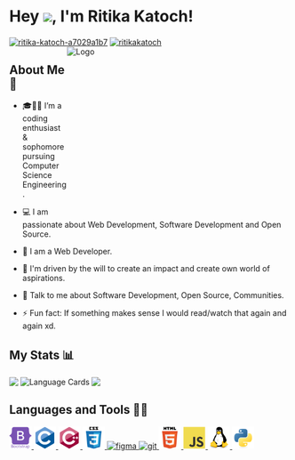 # Hey <img src="https://github.com/TheDudeThatCode/TheDudeThatCode/blob/master/Assets/Hi.gif" width="29px">, I'm Ritika Katoch!

<p align="left">
<!-- <a href="https://twitter.com/RitikaKatoch_" target="blank"><img align="center" src="https://raw.githubusercontent.com/rahuldkjain/github-profile-readme-generator/master/src/images/icons/Social/twitter.svg" alt="RitikaKatoch_" height="30" width="40" /></a> -->
<a href="https://linkedin.com/in/ritika-katoch-a7029a1b7" target="blank"><img align="center" src="https://raw.githubusercontent.com/rahuldkjain/github-profile-readme-generator/master/src/images/icons/Social/linked-in-alt.svg" alt="ritika-katoch-a7029a1b7" height="30" width="40" /></a>
<a href="https://instagram.com/ritikakatoch_28" target="blank"><img align="center" src="https://raw.githubusercontent.com/rahuldkjain/github-profile-readme-generator/master/src/images/icons/Social/instagram.svg" alt="ritikakatoch" height="30" width="40" /></a>

<img src="https://cdn.dribbble.com/users/2238041/screenshots/4763918/working.gif" align="right" alt="Logo" width="400" height="300">

## About Me 🚀

* 🎓👨‍💻 I’m a coding enthusiast & sophomore pursuing Computer Science Engineering. 
 
* 💻  I am passionate about Web Development, Software Development and Open Source.

* 🎨 I am a  Web Developer.

* 👭 I'm driven by the will to create an impact and create own world of aspirations. 

* 📙 Talk to me about Software Development, Open Source, Communities.

* ⚡ Fun fact: If something makes sense I would read/watch that again and again xd.


## My Stats 📊

<img align="center" src="https://github-readme-stats.vercel.app/api?username=ritikakatoch&hide=issues&count_private=true&show_icons=true&repo=github-readme-stats&show_icons=true&theme=radical" />
<img align="center" alt="Language Cards" src="https://github-readme-stats.vercel.app/api/top-langs/?username=ritikakatoch&layout=compact&theme=radical" />
<img align="center" src="https://komarev.com/ghpvc/?username=ritikakatoch" />

## Languages and Tools 👩‍💻
 <a href="https://getbootstrap.com" target="_blank"> <img src="https://raw.githubusercontent.com/devicons/devicon/master/icons/bootstrap/bootstrap-plain-wordmark.svg" alt="bootstrap" width="40" height="40"/> </a> <a href="https://www.cprogramming.com/" target="_blank"> <img src="https://raw.githubusercontent.com/devicons/devicon/master/icons/c/c-original.svg" alt="c" width="40" height="40"/> </a> <a href="https://www.w3schools.com/cpp/" target="_blank"> <img src="https://raw.githubusercontent.com/devicons/devicon/master/icons/cplusplus/cplusplus-original.svg" alt="cplusplus" width="40" height="40"/> </a> <a href="https://www.w3schools.com/css/" target="_blank"> <img src="https://raw.githubusercontent.com/devicons/devicon/master/icons/css3/css3-original-wordmark.svg" alt="css3" width="40" height="40"/> </a> <a href="https://www.figma.com/" target="_blank"> <img src="https://www.vectorlogo.zone/logos/figma/figma-icon.svg" alt="figma" width="40" height="40"/> </a><a href="https://git-scm.com/" target="_blank"> <img src="https://www.vectorlogo.zone/logos/git-scm/git-scm-icon.svg" alt="git" width="40" height="40"/> </a> <a href="https://www.w3.org/html/" target="_blank"> <img src="https://raw.githubusercontent.com/devicons/devicon/master/icons/html5/html5-original-wordmark.svg" alt="html5" width="40" height="40"/> </a> <a href="https://developer.mozilla.org/en-US/docs/Web/JavaScript" target="_blank"> <img src="https://raw.githubusercontent.com/devicons/devicon/master/icons/javascript/javascript-original.svg" alt="javascript" width="40" height="40"/> </a> <a href="https://www.linux.org/" target="_blank"> <img src="https://raw.githubusercontent.com/devicons/devicon/master/icons/linux/linux-original.svg" alt="linux" width="40" height="40"/> </a> <a href="https://www.python.org" target="_blank"> <img src="https://raw.githubusercontent.com/devicons/devicon/master/icons/python/python-original.svg" alt="python" width="40" height="40"/> </a> 

